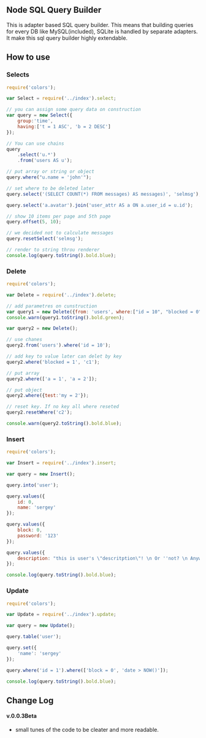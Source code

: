 ## Node SQL Query Builder

This is adapter based SQL query builder. This means that building queries for every DB like MySQL(included), 
SQLite is handled by separate adapters. It make this sql query builder highly extendable.

## How to use

### Selects

```js
require('colors');

var Select = require('../index').select;

// you can assign some query data on construction
var query = new Select({
	group:'time', 
	having:['t = 1 ASC', 'b = 2 DESC']
});

// You can use chains
query
	.select('u.*')
	.from('users AS u');

// put array or string or object
query.where("u.name = 'john'");

// set where to be deleted later
query.select('(SELECT COUNT(*) FROM messages) AS messages)', 'selmsg');

query.select('a.avatar').join('user_attr AS a ON a.user_id = u.id');

// show 10 items per page and 5th page
query.offset(5, 10);

// we decided not to calculate messages
query.resetSelect('selmsg');

// render to string throu renderer
console.log(query.toString().bold.blue);
```

### Delete

```js
require('colors');

var Delete = require('../index').delete;

// add parametres on cunstruction
var query1 = new Delete({from: 'users', where:["id = 10", "blocked = 0"]});
console.warn(query1.toString().bold.green);

var query2 = new Delete();

// use chanes
query2.from('users').where('id = 10');

// add key to value later can delet by key
query2.where('blocked = 1', 'c1');

// put array
query2.where(['a = 1', 'a = 2']);

// put object
query2.where({test:'my = 2'});

// reset key. If no key all where reseted
query2.resetWhere('c2');

console.warn(query2.toString().bold.blue);
```

### Insert

```js
require('colors');

var Insert = require('../index').insert;

var query = new Insert();

query.into('user');

query.values({
	id: 0,
	name: 'sergey'
});

query.values({
	block: 0,
	password: '123'
});

query.values({
	description: "this is user's \"descritption\"! \n Or ''not? \n Anyway #1 user to test simbols."
});

console.log(query.toString().bold.blue);
```

### Update

```js
require('colors');

var Update = require('../index').update;

var query = new Update();

query.table('user');

query.set({
	'name': 'sergey'
});

query.where('id = 1').where(['block = 0', 'date > NOW()']);

console.log(query.toString().bold.blue);
```

## Change Log

#### v.0.0.3Beta

- small tunes of the code to be cleater and more readable.